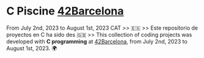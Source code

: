 # C Piscine [42Barcelona](https://www.42barcelona.com/es)

From July 2nd, 2023 to August 1st, 2023
CAT >>
🇪🇸 >> Este repositorio de proyectos en C ha sido des
🇬🇧 >> This collection of coding projects was developed with **C programming** at [42Barcelona](https://www.42barcelona.com/es), from July 2nd, 2023 to August 1st, 2023. 🌍
